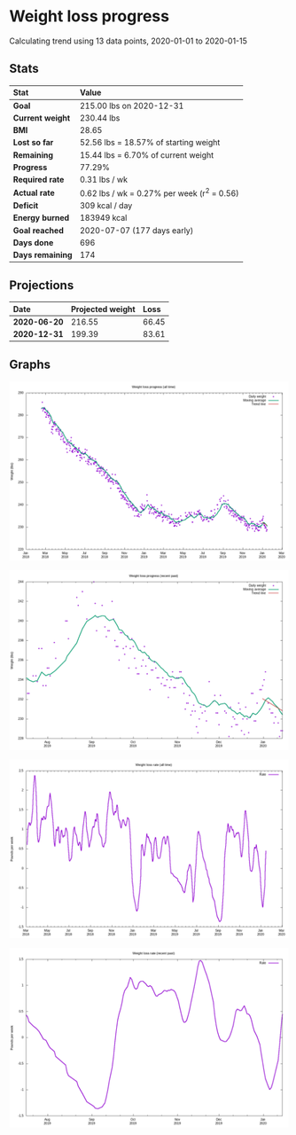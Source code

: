 # Weight loss progress

Calculating trend using 13 data points, 2020-01-01 to 2020-01-15

## Stats

Stat|Value
:-|:-
**Goal**|215.00 lbs on 2020-12-31
**Current weight**|230.44 lbs
**BMI**|28.65
**Lost so far**|52.56 lbs = 18.57% of starting weight
**Remaining**|15.44 lbs =  6.70% of current  weight
**Progress**|77.29%
**Required rate**|0.31 lbs / wk
**Actual rate**|0.62 lbs / wk = 0.27% per week  (r<sup>2</sup> = 0.56)
**Deficit**|309 kcal / day
**Energy burned**|183949 kcal
**Goal reached**|2020-07-07 (177 days early)
**Days done**|696
**Days remaining**|174

## Projections

Date|Projected weight|Loss
:-|:-|:-
**2020-06-20**|216.55|66.45
**2020-12-31**|199.39|83.61

## Graphs

![](weight-graph-alltime.png)

![](weight-graph-recent.png)

![](rate-graph-alltime.png)

![](rate-graph-recent.png)

